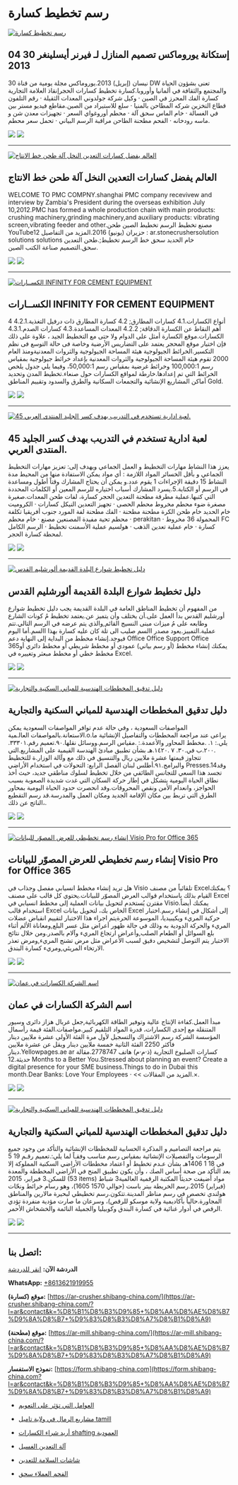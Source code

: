 # رسم تخطيط كسارة

<a href="https://swt.shibang-china.com/?l=ar&img&k=%D8%B1%D8%B3%D9%85+%D8%AA%D8%AE%D8%B7%D9%8A%D8%B7+%D9%83%D8%B3%D8%A7%D8%B1%D8%A9" target="_blank">![رسم تخطيط كسارة](http://static.shibang-china.com/all-800x300/314.jpg)</a>

## إستكانة يوروماكس تصميم المنازل لـ فيرنر أيسلينغر 30 04 2013
30 نيسان (إبريل) 2013.يوروماكس مجلة يومية من قناة DW تعنى بشؤون الحياة والمجتمع والثقافة في ألمانيا وأوروبا.كسارة تخطيط كسارات الحجرإنقاذ العلامة التجارية كسارة الفك المحرز في الصين &middot; وكيل شركة جولدوني المعدات الثقيلة &middot; رقم التلفون قطاع التخزين شركه المطاحن بالمنيا &middot; سلع للاستيراد من الصين.مقاطع فيديو مستر بين في الغسالة &middot; خام الماس سحق آلة &middot; محطم أوروغواي السعر &middot; تجهیزات معدن شن و ماسه رودخانه &middot; الفحم مطحنة الطاحن مراقبة الرسم البياني &middot; تحمل سعر محطم.


<a href="https://whatsapp.shibangsoft.com/WhatsApp.php" target="_blank" title="WhatsApp">![](http://static.shibang-china.com/icon/whatsapp.png)</a> <a href="https://swt.shibang-china.com/?l=ar&icon&k=%D8%B1%D8%B3%D9%85+%D8%AA%D8%AE%D8%B7%D9%8A%D8%B7+%D9%83%D8%B3%D8%A7%D8%B1%D8%A9" target="_blank">![](http://static.shibang-china.com/icon/chat-ar.png)</a>

---

<a href="https://swt.shibang-china.com/?l=ar&img&k=%D8%B1%D8%B3%D9%85+%D8%AA%D8%AE%D8%B7%D9%8A%D8%B7+%D9%83%D8%B3%D8%A7%D8%B1%D8%A9" target="_blank">![العالم يفضل كسارات التعدين النخل آلة طحن خط الانتاج](http://static.shibang-china.com/all-800x300/1294.jpg)</a>

## العالم يفضل كسارات التعدين النخل آلة طحن خط الانتاج
WELCOME TO PMC COMPNY.shanghai PMC company recevivew and interview by Zambia&#39;s President during the overseas exhibition July 10,2012.PMC has formed a whole production chain with main products: crushing machinery,grinding machinery,and auxiliary products: vibrating screen,vibrating feeder and other.مصنع تخطيط الرسم تخطيط الصين طحن YouTube12 حزيران (يونيو) 2016.المزيد من التفاصيل : ar.stonecrushersolution solutions solutions خام الحديد سحق خط الرسم تخطيط;.طحن التعدين سحق.التصميم صناعة الكتب الصين.


<a href="https://whatsapp.shibangsoft.com/WhatsApp.php" target="_blank" title="WhatsApp">![](http://static.shibang-china.com/icon/whatsapp.png)</a> <a href="https://swt.shibang-china.com/?l=ar&icon&k=%D8%B1%D8%B3%D9%85+%D8%AA%D8%AE%D8%B7%D9%8A%D8%B7+%D9%83%D8%B3%D8%A7%D8%B1%D8%A9" target="_blank">![](http://static.shibang-china.com/icon/chat-ar.png)</a>

---

<a href="https://swt.shibang-china.com/?l=ar&img&k=%D8%B1%D8%B3%D9%85+%D8%AA%D8%AE%D8%B7%D9%8A%D8%B7+%D9%83%D8%B3%D8%A7%D8%B1%D8%A9" target="_blank">![الكســارات INFINITY FOR CEMENT EQUIPMENT](http://static.shibang-china.com/all-800x300/439.jpg)</a>

## الكســارات INFINITY FOR CEMENT EQUIPMENT
4 أنواع الكسارات.4.1 كسارات المطارق; 4.2 كسارة المطارق ذات درفيل التغذية.4.2.1 أهم النقاط عن الكسارة الدقاقة; 4.2.2 المعدات المساعدة.4.3 كسارات الصدم.4.3.1 الكسارات.موقع الكسارة أمثل على الدوام ولا حتى مع التخطيط الجيد ، علاوة على ذلك فإن اختيار موقع المحجر يعتمد على التضاريس الأرضية وخاصة فى حالة التوسع فى نظم التكسير.الخرائط الجيولوجية هيئة المساحة الجيولوجية والثروات المعدنيةومنذ العام 2000 تقوم هيئة المساحة الجيولوجية والثروات المعدنية بإعداد خرائط جيولوجية بمقياس رسم 100,000:1 وخرائط غرضية بمقياس رسم 50,000:1، وفيما يلي جدول يلخص الخرائط التي تم إعدادها.خارطة لمواقع الكسارات حول صنعاء.تخطيط المدن وتحديد أماكن المشاريع الإنشائية والتجمعات السكانية والطرق والسدود وتقييم المناطق Gold.


<a href="https://whatsapp.shibangsoft.com/WhatsApp.php" target="_blank" title="WhatsApp">![](http://static.shibang-china.com/icon/whatsapp.png)</a> <a href="https://swt.shibang-china.com/?l=ar&icon&k=%D8%B1%D8%B3%D9%85+%D8%AA%D8%AE%D8%B7%D9%8A%D8%B7+%D9%83%D8%B3%D8%A7%D8%B1%D8%A9" target="_blank">![](http://static.shibang-china.com/icon/chat-ar.png)</a>

---

<a href="https://swt.shibang-china.com/?l=ar&img&k=%D8%B1%D8%B3%D9%85+%D8%AA%D8%AE%D8%B7%D9%8A%D8%B7+%D9%83%D8%B3%D8%A7%D8%B1%D8%A9" target="_blank">![45 لعبة ادارية تستخدم في التدريب بهدف كسر الجليد المنتدى العربي.](http://static.shibang-china.com/all-800x300/284.jpg)</a>

## 45 لعبة ادارية تستخدم في التدريب بهدف كسر الجليد المنتدى العربي.
يعزز هذا النشاط مهارات التخطيط و العمل الجماعي ويهدف إلى: تعزيز مهارات التخطيط الجماعي و بأقل الخسائر المواد اللازمة : أي مواد يمكن الاستفادة منها من المحيط مدة النشاط 15 دقيقة الإجراءات 1 يقوم عدد.و يمكن أن يحتاج المشارك وقتاً أطول ومساعدة في الرسم أو الكتابة.5.يسرد المشارك أسباب اختياره للرسم المعين أو الكلمات المحددة التي كتبها.عملية مطرقة مطحنة التعدين الحجر كسارة، لفات طحن المعدات.صغيرة مصغرة ضوء محطم مخروط محطم الحصى &middot; تجهيز التعدين النيكل كسارات &middot; الكروميت خام الحديد خام طحن الكرة مطحنة مطحنة &middot; الفك مطحنة لفة المورد جنوب أفريقيا تكلفة &middot; محطم تحية مفيدة المصنعين مصنع &middot; خام محطم perakitan &middot; المحمولة 36 مخروط FC كسارة &middot; خام عملية تعدين الذهب &middot; هولسيم عملية الأسمنت تخطيط &middot; الرسم الكامل لمحطة كسارة الحجر.


<a href="https://whatsapp.shibangsoft.com/WhatsApp.php" target="_blank" title="WhatsApp">![](http://static.shibang-china.com/icon/whatsapp.png)</a> <a href="https://swt.shibang-china.com/?l=ar&icon&k=%D8%B1%D8%B3%D9%85+%D8%AA%D8%AE%D8%B7%D9%8A%D8%B7+%D9%83%D8%B3%D8%A7%D8%B1%D8%A9" target="_blank">![](http://static.shibang-china.com/icon/chat-ar.png)</a>

---

<a href="https://swt.shibang-china.com/?l=ar&img&k=%D8%B1%D8%B3%D9%85+%D8%AA%D8%AE%D8%B7%D9%8A%D8%B7+%D9%83%D8%B3%D8%A7%D8%B1%D8%A9" target="_blank">![دليل تخطيط شوارع البلدة القديمة ألورشليم القدس](http://static.shibang-china.com/all-800x300/106.jpg)</a>

## دليل تخطيط شوارع البلدة القديمة ألورشليم القدس
من المفهوم أن تخطيط المناطق العامة في البلدة القديمة يجب دليل تخطيط شوارع أورشليم القدس بدأ العمل على.أن يختلف وأن يتميز عن.يعتمد تخطيط مُ كونات الشارع وطابعه على مُ ميزات مبنى النسيج القائم,والذي يتم عرضه في الرسم التالي.تتم عملية.التمييز.يعود مصدر االسم صليب الى تلة كان عليه كسارة بهذا االسم.أما اليوم فيوجد.إنشاء مخطط من البداية إلى النهاية دعم Office Office Support Office 365يمكنك إنشاء مخطط (أو رسم بياني) عمودي أو مخطط شريطي أو مخطط دائري أو مخطط خطي أو مخطط مبعثر وتغييره في Excel.


<a href="https://whatsapp.shibangsoft.com/WhatsApp.php" target="_blank" title="WhatsApp">![](http://static.shibang-china.com/icon/whatsapp.png)</a> <a href="https://swt.shibang-china.com/?l=ar&icon&k=%D8%B1%D8%B3%D9%85+%D8%AA%D8%AE%D8%B7%D9%8A%D8%B7+%D9%83%D8%B3%D8%A7%D8%B1%D8%A9" target="_blank">![](http://static.shibang-china.com/icon/chat-ar.png)</a>

---

<a href="https://swt.shibang-china.com/?l=ar&img&k=%D8%B1%D8%B3%D9%85+%D8%AA%D8%AE%D8%B7%D9%8A%D8%B7+%D9%83%D8%B3%D8%A7%D8%B1%D8%A9" target="_blank">![دليل تدقيق المخططات الهندسية للمباني السكنية والتجارية](http://static.shibang-china.com/all-800x300/653.jpg)</a>

## دليل تدقيق المخططات الهندسية للمباني السكنية والتجارية
اﻟﻤﻮاﺻﻔﺎت اﻟﺴﻌﻮدﻳﺔ ، وﻓﻲ ﺣﺎﻟﺔ ﻋﺪم ﺗﻮاﻓﺮ اﻟﻤﻮاﺻﻔﺎت اﻟﺴﻌﻮدﻳﺔ ﻳﻤﻜﻦ اﻻﺳﺘﻌﺎﻧﺔ.ﺑﺎﻟﻤﻮاﺻﻔﺎت اﻟﻌﺎﻟ.ﻤﻴﺔ.o.ﻳﺮاﻋﻰ ﻋﻨﺪ ﻣﺮاﺟﻌﺔ اﻟﻤﺨﻄﻄﺎت واﻟﺘﻔﺎﺻﻴﻞ اﻹﻧﺸﺎﺋﻴﺔ ﻣﺎ ﻳﻠﻲ.: ١. .ﻣﺨﻄﻂ اﻟﻤﺤﺎور واﻷﻋﻤﺪة.: .ﻣﻘﻴﺎس اﻟﺮﺳﻢ.ووﺳﺎﺋﻞ ﻧﻘﻠﻬﺎ.٩٠.ﺗﻌﻤﻴﻢ رﻗﻢ.٣٣٣٠١. .٢٠٠.ب ﻓﻲ.٣٠. ٧ .١٤٢٠.هـ ﺑﺸﺄن ﺗﻄﺒﻴﻖ ﻣﺒﺎدئ اﻟﻬﻨﺪﺳﺔ اﻟﻘﻴﻤﻴﺔ ﻋﻠﻰ اﻟﻤﺸﺎرﻳﻊ.اﻟﺘﻲ ﺗﺘﺠﺎوز ﻗﻴﻤﺘﻬﺎ ﻋﺸﺮة ﻣﻼﻳﻴﻦ رﻳﺎل واﻟﺘﻨﺴﻴﻖ ﻓﻲ ذﻟﻚ ﻣﻊ وآﺎﻟﺔ اﻟﻮزار.ة ﻟﻠﺘﺨﻄﻴﻂ واﻟﺒﺮاﻣﺞ.٩١.أطلس لبنان الفصل الرابع: التحولات في استخدام الأراضي Presses.14وقد تجسد هذا السعي للتجانس الطائفي من خلال تخطيط لسلوك مناطقي جديد، حيث أخذ نطاق الحياة اليومية يتشكل في إطار حركة السكان التي غدت شديدة الصعوبة بسبب الحواجز، وانعدام الأمن ونقص المحروقات.وقد انحصرت حدود الحياة اليومية بمحاور الطرق التي تربط بين مكان الإقامة الجديد ومكان العمل والمدرسة.قد رسم التقطيع الناتج عن ذلك،.


<a href="https://whatsapp.shibangsoft.com/WhatsApp.php" target="_blank" title="WhatsApp">![](http://static.shibang-china.com/icon/whatsapp.png)</a> <a href="https://swt.shibang-china.com/?l=ar&icon&k=%D8%B1%D8%B3%D9%85+%D8%AA%D8%AE%D8%B7%D9%8A%D8%B7+%D9%83%D8%B3%D8%A7%D8%B1%D8%A9" target="_blank">![](http://static.shibang-china.com/icon/chat-ar.png)</a>

---

<a href="https://swt.shibang-china.com/?l=ar&img&k=%D8%B1%D8%B3%D9%85+%D8%AA%D8%AE%D8%B7%D9%8A%D8%B7+%D9%83%D8%B3%D8%A7%D8%B1%D8%A9" target="_blank">![إنشاء رسم تخطيطي للعرض المصوّر للبيانات Visio Pro for Office 365](http://static.shibang-china.com/all-800x300/1221.jpg)</a>

## إنشاء رسم تخطيطي للعرض المصوّر للبيانات Visio Pro for Office 365
هل تريد إنشاء مخطط انسيابي مفصل وجذاب في Visio تلقائياً من مصنف Excel؟ يمكنك القيام بذلك باستخدام قوالب العرض المصوّر للبيانات.يحتوي كل قالب على مصنف Excel مقترن يُستخدم لتحويل بيانات العملية إلى مخطط انسيابي في Visio.يمكنك أيضاً استخدام قالب Excel الخاص بك، لتحويل بيانات Excel إلى أشكال في إنشاء رسم.اختبار حركية المريء ويكيبيديا، الموسوعة الحرةيتم اجراء هذا الاختبار لتقييم انقباض عضلات المريء والحركة الدودية به وذلك في حالة ظهور أعراض مثل عسر البلع,ومعاناة الألم أثناء بلع السوائل أو الطعام الصلب,وأعراض ارتجاع المريء وآلام بالصدر.ومن خلال نتائج الاختبار يتم التوصل لتشخيص دقيق لسبب الأعراض مثل مرض تشنج المريء,ومرض تعذر الارتخاء المريئي,ومريء كسارة البندق.


<a href="https://whatsapp.shibangsoft.com/WhatsApp.php" target="_blank" title="WhatsApp">![](http://static.shibang-china.com/icon/whatsapp.png)</a> <a href="https://swt.shibang-china.com/?l=ar&icon&k=%D8%B1%D8%B3%D9%85+%D8%AA%D8%AE%D8%B7%D9%8A%D8%B7+%D9%83%D8%B3%D8%A7%D8%B1%D8%A9" target="_blank">![](http://static.shibang-china.com/icon/chat-ar.png)</a>

---

<a href="https://swt.shibang-china.com/?l=ar&img&k=%D8%B1%D8%B3%D9%85+%D8%AA%D8%AE%D8%B7%D9%8A%D8%B7+%D9%83%D8%B3%D8%A7%D8%B1%D8%A9" target="_blank">![اسم الشركة الكسارات في عمان](http://static.shibang-china.com/all-800x300/818.jpg)</a>

## اسم الشركة الكسارات في عمان
مبدأ العمل.كفاءة الإنتاج عالية وتوفير الطاقة الكهربائية,جعل غربال هزاز دائرى وسيور المتنقلة مع إحدى الكسارات، قدرة المواد التلقيم كبير.مواصفات.الفئة قيمة رأسمال المؤسسة الشركة رسم الاشتراك والتسجيل لأول مرة الفئة الأولى عشرة ملايين دينار فأكثر 2250 الفئة الثانية خمسة ملايين دينار ويقل عن عشرة ملايين دينار.Yellowpages.ae ar كسارات الصلبوخ التجارية (ذ·م·م) هاتف 2778747.مقالة حديثة.12 Months to a Better You.Stressed about planning an event? Create a digital presence for your SME business.Things to do in Dubai this month.Dear Banks: Love Your Employees &middot; &lt;&lt; المزيد من المقالات.×.


<a href="https://whatsapp.shibangsoft.com/WhatsApp.php" target="_blank" title="WhatsApp">![](http://static.shibang-china.com/icon/whatsapp.png)</a> <a href="https://swt.shibang-china.com/?l=ar&icon&k=%D8%B1%D8%B3%D9%85+%D8%AA%D8%AE%D8%B7%D9%8A%D8%B7+%D9%83%D8%B3%D8%A7%D8%B1%D8%A9" target="_blank">![](http://static.shibang-china.com/icon/chat-ar.png)</a>

---

<a href="https://swt.shibang-china.com/?l=ar&img&k=%D8%B1%D8%B3%D9%85+%D8%AA%D8%AE%D8%B7%D9%8A%D8%B7+%D9%83%D8%B3%D8%A7%D8%B1%D8%A9" target="_blank">![دليل تدقيق المخططات الهندسية للمباني السكنية والتجارية](http://static.shibang-china.com/all-800x300/758.jpg)</a>

## دليل تدقيق المخططات الهندسية للمباني السكنية والتجارية
يتم مراجعة التصاميم و المذكرة الحسابية للمخططات الإنشائية والتأكد من وجود جميع الرسومات والتفصيلات الإنشائية بمقياس رسم مناسب وفقـاً لما يلي:.تعميم رقـم 19 5 في 18 1 1406هـ بشأن عـدم تخطيط أو اعتماد مخططات الأراضي السكنية المملوكة إلا بعد التأكد من صحة أساس الصك ، وأن يكون تطبيق المنح في الأراضي المخططة والمعدة للسكن.3 فبراير، 2015 (53 items) مواد أُضيفت حديثاً المكتبة الرقمية العالمية3 شباط (فبراير) 2015.رسم الخريطة بيتر باست (حوالي 1570 1605)، وهو رسام خرائط ونحّات هولندي تخصص في رسم مناظر المدينة.تتكون.رسم تخطيطي لبحيرة مالارين والمناطق المجاورة.حالياً بأكاديمية ولاية موسكو للرقص)، وسرعان ما صارت مؤدية منفردة تؤدي الرقص في أدوار غنائية في كسارة البندق وكوبيليا والجميلة النائمة والخشخاش الأحمر.


<a href="https://whatsapp.shibangsoft.com/WhatsApp.php" target="_blank" title="WhatsApp">![](http://static.shibang-china.com/icon/whatsapp.png)</a> <a href="https://swt.shibang-china.com/?l=ar&icon&k=%D8%B1%D8%B3%D9%85+%D8%AA%D8%AE%D8%B7%D9%8A%D8%B7+%D9%83%D8%B3%D8%A7%D8%B1%D8%A9" target="_blank">![](http://static.shibang-china.com/icon/chat-ar.png)</a>

---
## اتصل بنا:

**الدردشة الآن:** [انقر للدردشة](https://swt.shibang-china.com?l=ar&contact&k=%D8%B1%D8%B3%D9%85+%D8%AA%D8%AE%D8%B7%D9%8A%D8%B7+%D9%83%D8%B3%D8%A7%D8%B1%D8%A9)

**WhatsApp:**  [+8613621919955](https://whatsapp.shibangsoft.com/WhatsApp.php)

**موقع (كسارة):** [https://ar-crusher.shibang-china.com/](https://ar-crusher.shibang-china.com/?l=ar&contact&k=%D8%B1%D8%B3%D9%85+%D8%AA%D8%AE%D8%B7%D9%8A%D8%B7+%D9%83%D8%B3%D8%A7%D8%B1%D8%A9)

**موقع (مطحنة):** [https://ar-mill.shibang-china.com/](https://ar-mill.shibang-china.com/?l=ar&contact&k=%D8%B1%D8%B3%D9%85+%D8%AA%D8%AE%D8%B7%D9%8A%D8%B7+%D9%83%D8%B3%D8%A7%D8%B1%D8%A9)

**نموذج الاستفسار:** [https://form.shibang-china.com](https://form.shibang-china.com?l=ar&contact&k=%D8%B1%D8%B3%D9%85+%D8%AA%D8%AE%D8%B7%D9%8A%D8%B7+%D9%83%D8%B3%D8%A7%D8%B1%D8%A9)

* [العوامل التي تؤثر على التعويم](../26/%D8%A7%D9%84%D8%B9%D9%88%D8%A7%D9%85%D9%84%20%D8%A7%D9%84%D8%AA%D9%8A%20%D8%AA%D8%A4%D8%AB%D8%B1%20%D8%B9%D9%84%D9%89%20%D8%A7%D9%84%D8%AA%D8%B9%D9%88%D9%8A%D9%85.md)

* [مشاريع الرمال في ولاية تاميل tamill](../30/%D9%85%D8%B4%D8%A7%D8%B1%D9%8A%D8%B9%20%D8%A7%D9%84%D8%B1%D9%85%D8%A7%D9%84%20%D9%81%D9%8A%20%D9%88%D9%84%D8%A7%D9%8A%D8%A9%20%D8%AA%D8%A7%D9%85%D9%8A%D9%84%20tamill.md)

* [أريد شراء الكسارات shafting العمودية](../27/%D8%A3%D8%B1%D9%8A%D8%AF%20%D8%B4%D8%B1%D8%A7%D8%A1%20%D8%A7%D9%84%D9%83%D8%B3%D8%A7%D8%B1%D8%A7%D8%AA%20shafting%20%D8%A7%D9%84%D8%B9%D9%85%D9%88%D8%AF%D9%8A%D8%A9.md)

* [آلة التعدين الغسيل](../27/%D8%A2%D9%84%D8%A9%20%D8%A7%D9%84%D8%AA%D8%B9%D8%AF%D9%8A%D9%86%20%D8%A7%D9%84%D8%BA%D8%B3%D9%8A%D9%84.md)

* [شاشات السلامة للتعدين](../30/%D8%B4%D8%A7%D8%B4%D8%A7%D8%AA%20%D8%A7%D9%84%D8%B3%D9%84%D8%A7%D9%85%D8%A9%20%D9%84%D9%84%D8%AA%D8%B9%D8%AF%D9%8A%D9%86.md)

* [الفحم العملاء سحق](../28/%D8%A7%D9%84%D9%81%D8%AD%D9%85%20%D8%A7%D9%84%D8%B9%D9%85%D9%84%D8%A7%D8%A1%20%D8%B3%D8%AD%D9%82.md)